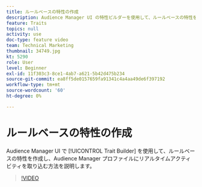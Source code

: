 ```yaml
---
title: ルールベースの特性の作成
description: Audience Manager UI の特性ビルダーを使用して、ルールベースの特性を作成し、Audience Manager プロファイルにリアルタイムアクティビティを取り込む方法を説明します。
feature: Traits
topics: null
activity: use
doc-type: feature video
team: Technical Marketing
thumbnail: 34749.jpg
kt: 5290
role: User
level: Beginner
exl-id: 11f303c3-8ce1-4ab7-a621-5b42d475b234
source-git-commit: ea8ff5de0157659fa91341c4a4aa49de6f397192
workflow-type: tm+mt
source-wordcount: '60'
ht-degree: 0%

---
```


# ルールベースの特性の作成

Audience Manager UI で [!UICONTROL Trait Builder] を使用して、ルールベースの特性を作成し、Audience Manager プロファイルにリアルタイムアクティビティを取り込む方法を説明します。

>[!VIDEO](https://video.tv.adobe.com/v/34749/?quality=12&learn=on)
